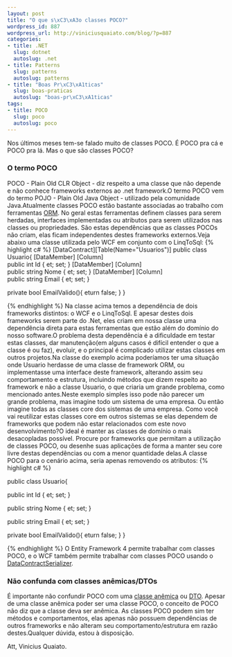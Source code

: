 ```yaml
--- 
layout: post
title: "O que s\xC3\xA3o classes POCO?"
wordpress_id: 887
wordpress_url: http://viniciusquaiato.com/blog/?p=887
categories: 
- title: .NET
  slug: dotnet
  autoslug: .net
- title: Patterns
  slug: patterns
  autoslug: patterns
- title: "Boas Pr\xC3\xA1ticas"
  slug: boas-praticas
  autoslug: "boas-pr\xC3\xA1ticas"
tags: 
- title: POCO
  slug: poco
  autoslug: poco
---
```

Nos últimos meses tem-se falado muito de classes POCO. É POCO pra cá e POCO pra lá. Mas o que são classes POCO?

### O termo POCO
POCO - Plain Old CLR Object - diz respeito a uma classe que não depende e não conhece frameworks externos ao .net framework.O termo POCO vem do termo POJO - Plain Old Java Object - utilizado pela comunidade Java.Atualmente classes POCO estão bastante associadas ao trabalho com ferramentas [ORM](http://msdn.microsoft.com/en-us/library/aa697427%28VS.80%29.aspx). No geral estas ferramentas definem classes para serem herdadas, interfaces implementadas ou atributos para serem utilizados nas classes ou propriedades. São estas dependências que as classes POCOs não criam, elas ficam independentes destes frameworks externos.Veja abaixo uma classe utilizada pelo WCF em conjunto com o LinqToSql:
{% highlight c# %}
[DataContract][Table(Name="Usuarios")]
public class Usuario{    [DataMember]    [Column]    
public int Id {
et;
    set;
    }
    [DataMember]    [Column]    
public string Nome {
et;
    set;
    }
    [DataMember]    [Column]    
public string Email {
et;
    set;
    }
        
private bool EmailValido(){
eturn false;
    }
}

{% endhighlight %}
Na classe acima temos a dependência de dois frameworks distintos: o WCF e o LinqToSql. E apesar destes dois frameworks serem parte do .Net, eles criam em nossa classe uma dependência direta para estas ferramentas que estão além do domínio do nosso software.O problema desta dependência é a dificuldade em testar estas classes, dar manutenção(em alguns casos é difícil entender o que a classe é ou faz), evoluir, e o principal é complicado utilizar estas classes em outros projetos.Na classe do exemplo acima poderíamos ter uma situação onde Usuario herdasse de uma classe de framework ORM, ou implementasse uma interface deste framework, alterando assim seu comportamento e estrutura, incluindo métodos que dizem respeito ao framework e não a classe Usuario, o que criaria um grande problema, como mencionado antes.Neste exemplo simples isso pode não parecer um grande problema, mas imagine todo um sistema de uma empresa. Ou então imagine todas as classes core dos sistemas de uma empresa. Como você vai reutilizar estas classes core em outros sistemas se elas dependem de frameworks que podem não estar relacionados com este novo desenvolvimento?O ideal é manter as classes de domínio o mais desacopladas possível. Procure por frameworks que permitam a utilização de classes POCO, ou desenhe suas aplicações de forma a manter seu core livre destas dependências ou com a menor quantidade delas.A classe POCO para o cenário acima, seria apenas removendo os atributos:
{% highlight c# %}

public class Usuario{    

public int Id {
et;
    set;
    }
    
public string Nome {
et;
    set;
    }
    
public string Email {
et;
    set;
    }
    
private bool EmailValido(){
eturn false;
    }
}

{% endhighlight %}
O Entity Framework 4 permite trabalhar com classes POCO, e o WCF também permite trabalhar com classes POCO usando o [DataContractSerializer](http://msdn.microsoft.com/en-us/library/system.runtime.serialization.datacontractserializer.aspx).

### Não confunda com classes anêmicas/DTOs
É importante não confundir POCO com uma [classe anêmica](http://en.wikipedia.org/wiki/Anemic_Domain_Model) ou [DTO](http://en.wikipedia.org/wiki/Data_transfer_object). Apesar de uma classe anêmica poder ser uma classe POCO, o conceito de POCO não diz que a classe deva ser anêmica. As classes POCO podem sim ter métodos e comportamentos, elas apenas não possuem dependências de outros frameworks e não alteram seu comportamento/estrutura em razão destes.Qualquer dúvida, estou à disposição.

Att,
Vinicius Quaiato.
